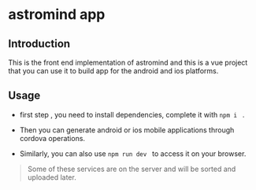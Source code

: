 # astromind app 

## Introduction

This is the front end implementation of astromind and this is a vue project that you can use it to build app for the android and ios platforms.

## Usage

- first step , you need to install dependencies, complete it with `npm i ` .

- Then you can generate android or ios mobile applications through cordova operations.
- Similarly, you can also use `npm run dev ` to access it on your browser.

>  Some of these services are on the server and will be sorted and uploaded later.

